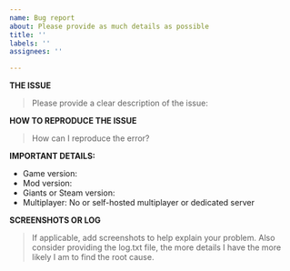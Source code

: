 ```yaml
---
name: Bug report
about: Please provide as much details as possible
title: ''
labels: ''
assignees: ''

---
```


**THE ISSUE**
> Please provide a clear description of the issue:

**HOW TO REPRODUCE THE ISSUE**
> How can I reproduce the error?

**IMPORTANT DETAILS:**
 - Game version: 
 - Mod version: 
 - Giants or Steam version: 
 - Multiplayer: No or self-hosted multiplayer or dedicated server




**SCREENSHOTS OR LOG**
> If applicable, add screenshots to help explain your problem. Also consider providing the log.txt file, the more details I have the more likely I am to find the root cause.
